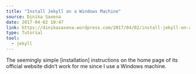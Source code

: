 ```yaml
---
title: "Install Jekyll on a Windows Machine"
source: Dinika Saxena
date: 2017-04-02 10:47
link: https://dinikasaxena.wordpress.com/2017/04/02/install-jekyll-on-a-windows-machine/
type: Tutorial
tool:
  - jekyll
---
```

The seemingly simple [installation] instructions on the home page of its official website didn’t work for me since I use a Windows machine.





